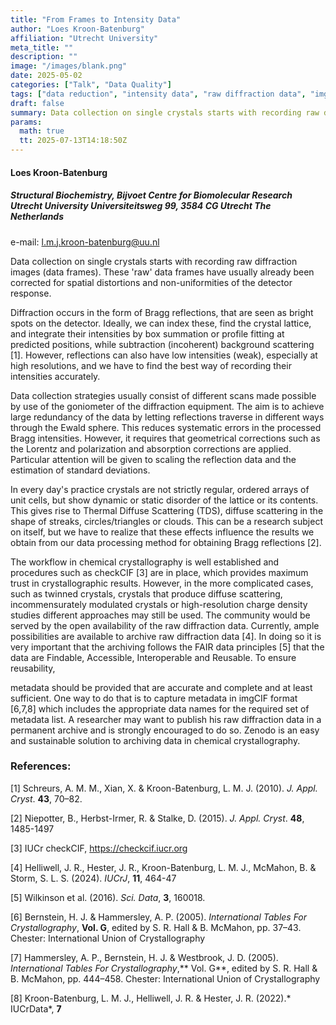 ```yaml
---
title: "From Frames to Intensity Data"
author: "Loes Kroon-Batenburg"
affiliation: "Utrecht University"
meta_title: ""
description: ""
image: "/images/blank.png"
date: 2025-05-02
categories: ["Talk", "Data Quality"]
tags: ["data reduction", "intensity data", "raw diffraction data", "imgCIF", "metadata"]
draft: false
summary: Data collection on single crystals starts with recording raw diffraction images (data frames). These 'raw' data frames have usually already been corrected for spatial distortions and non-uniformities of the detector response.
params:
  math: true
  tt: 2025-07-13T14:18:50Z
---
```


#### Loes Kroon-Batenburg

##### Structural Biochemistry, Bijvoet Centre for Biomolecular Research Utrecht University Universiteitsweg 99, 3584 CG Utrecht The Netherlands

e-mail: l.m.j.kroon-batenburg@uu.nl

Data collection on single crystals starts with recording raw diffraction images (data frames). These 'raw' data frames have usually already been corrected for spatial distortions and non-uniformities of the detector response.

Diffraction occurs in the form of Bragg reflections, that are seen as bright spots on the detector. Ideally, we can index these, find the crystal lattice, and integrate their intensities by box summation or profile fitting at predicted positions, while subtraction (incoherent) background scattering [1]. However, reflections can also have low intensities (weak), especially at high resolutions, and we have to find the best way of recording their intensities accurately.

Data collection strategies usually consist of different scans made possible by use of the goniometer of the diffraction equipment. The aim is to achieve large redundancy of the data by letting reflections traverse in different ways through the Ewald sphere. This reduces systematic errors in the processed Bragg intensities. However, it requires that geometrical corrections such as the Lorentz and polarization and absorption corrections are applied. Particular attention will be given to scaling the reflection data and the estimation of standard deviations.

In every day's practice crystals are not strictly regular, ordered arrays of unit cells, but show dynamic or static disorder of the lattice or its contents. This gives rise to Thermal Diffuse Scattering (TDS), diffuse scattering in the shape of streaks, circles/triangles or clouds. This can be a research subject on itself, but we have to realize that these effects influence the results we obtain from our data processing method for obtaining Bragg reflections [2].

The workflow in chemical crystallography is well established and procedures such as checkCIF [3] are in place, which provides maximum trust in crystallographic results. However, in the more complicated cases, such as twinned crystals, crystals that produce diffuse scattering, incommensurately modulated crystals or high-resolution charge density studies different approaches may still be used. The community would be served by the open availability of the raw diffraction data. Currently, ample possibilities are available to archive raw diffraction data [4]. In doing so it is very important that the archiving follows the FAIR data principles [5] that the data are Findable, Accessible, Interoperable and Reusable. To ensure reusability,

metadata should be provided that are accurate and complete and at least sufficient. One way to do that is to capture metadata in imgCIF format [6,7,8] which includes the appropriate data names for the required set of metadata list. A researcher may want to publish his raw diffraction data in a permanent archive and is strongly encouraged to do so. Zenodo is an easy and sustainable solution to archiving data in chemical crystallography.

### References:

[1] Schreurs, A. M. M., Xian, X. & Kroon-Batenburg, L. M. J. (2010). *J. Appl. Cryst*. **43**, 70–82.

[2] Niepotter, B., Herbst-Irmer, R. & Stalke, D. (2015). *J. Appl. Cryst*. **48**, 1485-1497

[3] IUCr checkCIF, <https://checkcif.iucr.org>

[4] Helliwell, J. R., Hester, J. R., Kroon-Batenburg, L. M. J., McMahon, B. & Storm, S. L. S. (2024). *IUCrJ*, **11**, 464-47

[5] Wilkinson et al. (2016). *Sci. Data*, **3**, 160018.

[6] Bernstein, H. J. & Hammersley, A. P. (2005). *International Tables For Crystallography*, **Vol. G**, edited by S. R. Hall & B. McMahon, pp. 37–43. Chester: International Union of Crystallography

[7] Hammersley, A. P., Bernstein, H. J. & Westbrook, J. D. (2005). *International Tables For Crystallography*,** Vol. G**, edited by S. R. Hall & B. McMahon, pp. 444–458. Chester: International Union of Crystallography

[8] Kroon-Batenburg, L. M. J., Helliwell, J. R. & Hester, J. R. (2022).* IUCrData*, **7**
